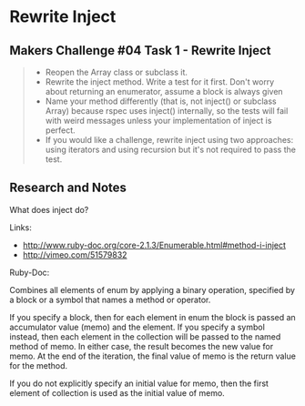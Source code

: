 Rewrite Inject
==============

Makers Challenge #04 Task 1 - Rewrite Inject
--------------------------------------------

> - Reopen the Array class or subclass it.
> - Rewrite the inject method. Write a test for it first. Don't worry about returning an enumerator, assume a block is always given
> - Name your method differently (that is, not inject() or subclass Array) because rspec uses inject() internally, so the tests will fail with weird messages unless your implementation of inject is perfect.
> - If you would like a challenge, rewrite inject using two approaches: using iterators and using recursion but it's not required to pass the test.

Research and Notes
------------------

What does inject do?

Links:
- http://www.ruby-doc.org/core-2.1.3/Enumerable.html#method-i-inject
- http://vimeo.com/51579832

Ruby-Doc:

Combines all elements of enum by applying a binary operation, specified by a block or a symbol that names a method or operator.

If you specify a block, then for each element in enum the block is passed an accumulator value (memo) and the element. If you specify a symbol instead, then each element in the collection will be passed to the named method of memo. In either case, the result becomes the new value for memo. At the end of the iteration, the final value of memo is the return value for the method.

If you do not explicitly specify an initial value for memo, then the first element of collection is used as the initial value of memo.